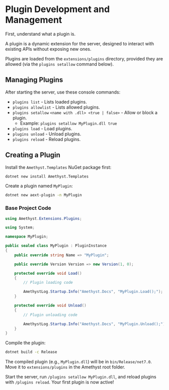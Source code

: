 # Plugin Development and Management

First, understand what a plugin is.

A plugin is a dynamic extension for the server, designed to interact with existing APIs without exposing new ones.

Plugins are loaded from the `extensions/plugins` directory, provided they are allowed (via the `plugins setallow` command below).

## Managing Plugins

After starting the server, use these console commands:

- `plugins list` - Lists loaded plugins.
- `plugins allowlist` - Lists allowed plugins.
- `plugins setallow` `<name with .dll> <true | false>` - Allow or block a plugin.
  - Example: `plugins setallow MyPlugin.dll true`
- `plugins load` - Load plugins.
- `plugins unload` - Unload plugins.
- `plugins reload` - Reload plugins.

## Creating a Plugin
Install the `Amethyst.Templates` NuGet package first:
```bash
dotnet new install Amethyst.Templates
```

Create a plugin named `MyPlugin`:
```bash
dotnet new aext-plugin -n MyPlugin
```

### Base Project Code
```cs
using Amethyst.Extensions.Plugins;

using System;

namespace MyPlugin;

public sealed class MyPlugin : PluginInstance
{
    public override string Name => "MyPlugin";

    public override Version Version => new Version(1, 0);

    protected override void Load()
    {
        // Plugin loading code

        AmethystLog.Startup.Info("Amethyst.Docs", "MyPlugin.Load();");
    }

    protected override void Unload()
    {
        // Plugin unloading code

        AmethystLog.Startup.Info("Amethyst.Docs", "MyPlugin.Unload();");
    }
}
```

Compile the plugin:
```bash
dotnet build -c Release
```

The compiled plugin (e.g., `MyPlugin.dll`) will be in `bin/Release/net7.0`. Move it to `extensions/plugins` in the Amethyst root folder.

Start the server, run `/plugins setallow MyPlugin.dll`, and reload plugins with `/plugins reload`. Your first plugin is now active!
